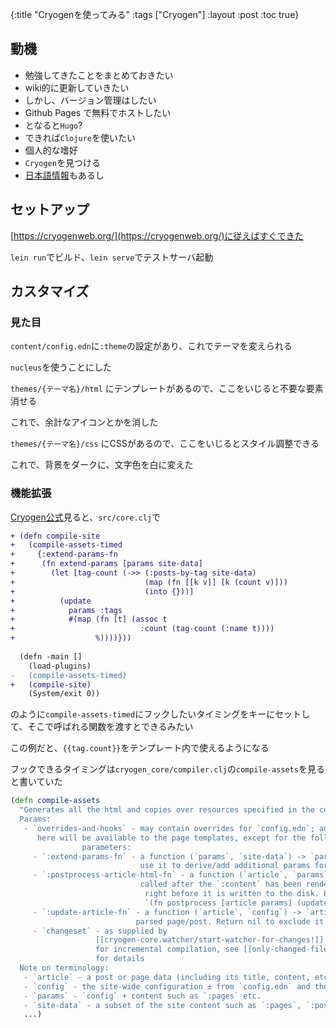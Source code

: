 {:title "Cryogenを使ってみる"
 :tags  ["Cryogen"]
 :layout :post
 :toc true}

## 動機
- 勉強してきたことをまとめておきたい
- wiki的に更新していきたい
- しかし、バージョン管理はしたい
- Github Pages で無料でホストしたい
- となると`Hugo`?
- できれば`Clojure`を使いたい
- 個人的な嗜好
- `Cryogen`を見つける
- [日本語情報](https://krymtkts.github.io/posts/2019-01-10-make-blog-with-clojure)もあるし

## セットアップ
[https://cryogenweb.org/](https://cryogenweb.org/)に従えばすぐできた

`lein run`でビルド、`lein serve`でテストサーバ起動

## カスタマイズ
### 見た目
`content/config.edn`に`:theme`の設定があり、これでテーマを変えられる

`nucleus`を使うことにした

`themes/{テーマ名}/html` にテンプレートがあるので、ここをいじると不要な要素消せる

これで、余計なアイコンとかを消した

`themes/{テーマ名}/css` にCSSがあるので、ここをいじるとスタイル調整できる

これで、背景をダークに、文字色を白に変えた

### 機能拡張
[Cryogen公式](https://cryogenweb.org/docs/customizing-cryogen.html#leverage-cryogen-config-and-hooks-to-add-modify-or-derive-new-template-parameters-and-modify-content)見ると、`src/core.clj`で
```diff
+ (defn compile-site
+   (compile-assets-timed
+     {:extend-params-fn
+      (fn extend-params [params site-data]
+        (let [tag-count (->> (:posts-by-tag site-data)
+                             (map (fn [[k v]] [k (count v)]))
+                             (into {}))]
+          (update
+            params :tags
+            #(map (fn [t] (assoc t
+                            :count (tag-count (:name t))))
+                  %))))}))
  
  (defn -main []
    (load-plugins)
-   (compile-assets-timed)
+   (compile-site)
    (System/exit 0))
```

のように`compile-assets-timed`にフックしたいタイミングをキーにセットして、そこで呼ばれる関数を渡すとできるみたい

この例だと、`{{tag.count}}`をテンプレート内で使えるようになる

フックできるタイミングは`cryogen_core/compiler.clj`の`compile-assets`を見ると書いていた
```clojure
(defn compile-assets
  "Generates all the html and copies over resources specified in the config.
  Params:
   - `overrides-and-hooks` - may contain overrides for `config.edn`; anything
      here will be available to the page templates, except for the following special
                parameters:
     - `:extend-params-fn` - a function (`params`, `site-data`) -> `params` -
                             use it to derive/add additional params for templates
     - `:postprocess-article-html-fn` - a function (`article`, `params`) -> `article`
                             called after the `:content` has been rendered to HTML and
                              right before it is written to the disk. Example fn:
                              `(fn postprocess [article params] (update article :content selmer.parser/render params))`
     - `:update-article-fn` - a function (`article`, `config`) -> `article` to update a
                            parsed page/post. Return nil to exclude it.
     - `changeset` - as supplied by
                   [[cryogen-core.watcher/start-watcher-for-changes!]] to its callback
                   for incremental compilation, see [[only-changed-files-filter]]
                   for details
  Note on terminology:
   - `article` - a post or page data (including its title, content, etc.)
   - `config` - the site-wide configuration ± from `config.edn` and the provided overrides
   - `params` - `config` + content such as `:pages` etc.
   - `site-data` - a subset of the site content such as `:pages`, `:posts` - see the code below"
   ...)
```

